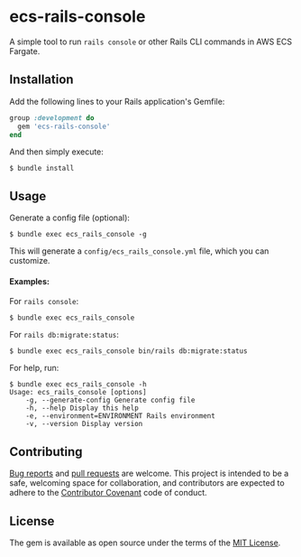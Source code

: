 # ecs-rails-console

A simple tool to run `rails console` or other Rails CLI commands in AWS ECS Fargate.

## Installation

Add the following lines to your Rails application's Gemfile:
```ruby
group :development do
  gem 'ecs-rails-console'
end
```
And then simply execute:

```shell
$ bundle install
```

## Usage

Generate a config file (optional):
```shell
$ bundle exec ecs_rails_console -g
```

This will generate a  `config/ecs_rails_console.yml`  file, which you can customize.

#### Examples:
For `rails console`:
```shell
$ bundle exec ecs_rails_console
```

For `rails db:migrate:status`:
```shell
$ bundle exec ecs_rails_console bin/rails db:migrate:status
```

For help, run:
```shell
$ bundle exec ecs_rails_console -h
Usage: ecs_rails_console [options]
    -g, --generate-config Generate config file
    -h, --help Display this help
    -e, --environment=ENVIRONMENT Rails environment
    -v, --version Display version
```

## Contributing
[Bug reports](https://github.com/net-engine/ecs-rails-console/issues) and [pull requests](https://github.com/net-engine/ecs-rails-console/pulls) are welcome. This project is intended to be a safe, welcoming space for collaboration, and contributors are expected to adhere to the [Contributor Covenant](http://contributor-covenant.org/) code of conduct.

## License
The gem is available as open source under the terms of the [MIT License](http://opensource.org/licenses/MIT).
